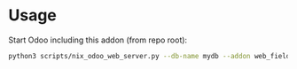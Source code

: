 # Usage

Start Odoo including this addon (from repo root):

```bash
python3 scripts/nix_odoo_web_server.py --db-name mydb --addon web_field_tooltip
```
